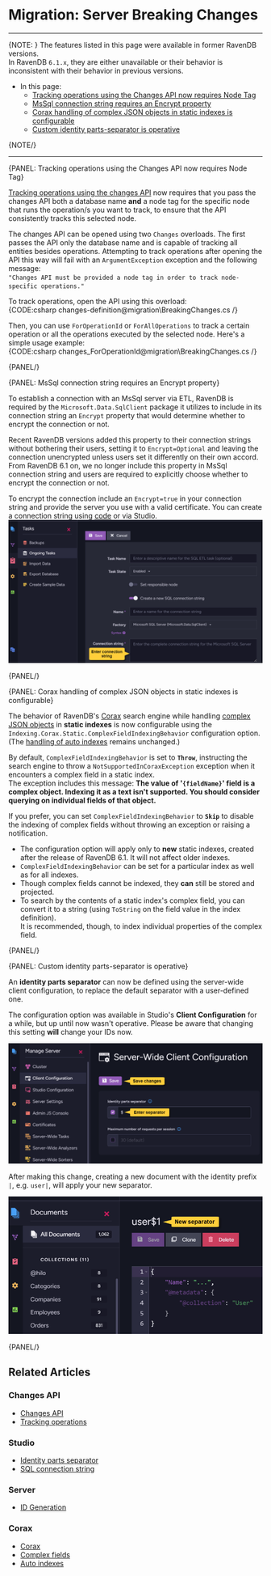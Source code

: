 # Migration: Server Breaking Changes
---

{NOTE: }
The features listed in this page were available in former RavenDB versions.  
In RavenDB `6.1.x`, they are either unavailable or their behavior is inconsistent 
with their behavior in previous versions.  

* In this page:  
   * [Tracking operations using the Changes API now requires Node Tag](../../migration/server/server-breaking-changes#tracking-operations-using-the-changes-api-now-requires-node-tag)  
   * [MsSql connection string requires an Encrypt property](../../migration/server/server-breaking-changes#mssql-connection-string-requires-an-encrypt-property)  
   * [Corax handling of complex JSON objects in static indexes is configurable](../../migration/server/server-breaking-changes#corax-handling-of-complex-json-objects-in-static-indexes-is-configurable)  
   * [Custom identity parts-separator is operative](../../migration/server/server-breaking-changes#custom-identity-parts-separator-is-operative)  

{NOTE/}

---

{PANEL: Tracking operations using the Changes API now requires Node Tag}

[Tracking operations using the changes API](../../client-api/changes/how-to-subscribe-to-operation-changes) 
now requires that you pass the changes API both a database name **and** a node tag for the specific node that 
runs the operation/s you want to track, to ensure that the API consistently tracks this selected node.  

The changes API can be opened using two `Changes` overloads. The first passes the API only the database name 
and is capable of tracking all entities besides operations. Attempting to track operations after opening the 
API this way will fail with an `ArgumentException` exception and the following message:  
`"Changes API must be provided a node tag in order to track node-specific operations."`

To track operations, open the API using this overload:  
{CODE:csharp changes-definition@migration\BreakingChanges.cs /}  

Then, you can use `ForOperationId` or `ForAllOperations` to track a certain operation or all 
the operations executed by the selected node. Here's a simple usage example:  
{CODE:csharp changes_ForOperationId@migration\BreakingChanges.cs /}  
 
{PANEL/}

{PANEL: MsSql connection string requires an Encrypt property}

To establish a connection with an MsSql server via ETL, RavenDB is required 
by the `Microsoft.Data.SqlClient` package it utilizes to include in its 
connection string an `Encrypt` property that would determine whether to 
encrypt the connection or not.  

Recent RavenDB versions added this property to their connection strings 
without bothering their users, setting it to `Encrypt=Optional` and leaving 
the connection unencrypted unless users set it differently on their own accord.  
From RavenDB 6.1 on, we no longer include this property in MsSql connection 
string and users are required to explicitly choose whether to encrypt the 
connection or not.  

To encrypt the connection include an `Encrypt=true` in your connection 
string and provide the server you use with a valid certificate. You can 
create a connection string using [code](../../client-api/operations/maintenance/connection-strings/add-connection-string#add-an-sql-connection-string) 
or via Studio.  
![SQL ETL task](images/breaking-changes_SQL-ETL-task.png "SQL ETL task")

{PANEL/}

{PANEL: Corax handling of complex JSON objects in static indexes is configurable}

The behavior of RavenDB's [Corax](../../indexes/search-engine/corax) search engine while 
handling [complex JSON objects](../../indexes/search-engine/corax#handling-of-complex-json-objects) 
in **static indexes** is now configurable using the `Indexing.Corax.Static.ComplexFieldIndexingBehavior` 
configuration option.  
(The [handling of auto indexes](../../indexes/search-engine/corax#if-corax-encounters-a-complex-property-while-indexing) 
remains unchanged.)  

By default, `ComplexFieldIndexingBehavior` is set to **`Throw`**, instructing the search 
engine to throw a `NotSupportedInCoraxException` exception when it encounters a complex 
field in a static index.  
The exception includes this message: **The value of '`{fieldName}`' field is a complex object. 
Indexing it as a text isn't supported. You should consider querying on individual fields of that object.**

If you prefer, you can set `ComplexFieldIndexingBehavior` to **`Skip`** to disable the 
indexing of complex fields without throwing an exception or raising a notification.  

* The configuration option will apply only to **new** static indexes, created after the release 
  of RavenDB 6.1. It will not affect older indexes.  
* `ComplexFieldIndexingBehavior` can be set for a particular index as well as for all indexes.  
* Though complex fields cannot be indexed, they **can** still be stored and projected.  
* To search by the contents of a static index's complex field, you can convert it 
  to a string (using `ToString` on the field value in the index definition).  
  It is recommended, though, to index individual properties of the complex field.  

{PANEL/}

{PANEL: Custom identity parts-separator is operative}

An **identity parts separator** can now be defined using the server-wide client configuration, 
to replace the default separator with a user-defined one.  

The configuration option was available in Studio's **Client Configuration** for a while, but 
up until now wasn't operative. Please be aware that changing this setting **will** change your 
IDs now.  

![Identity parts separator](images/breaking-changes_identity-parts-separator.png "Identity parts separator")

After making this change, creating a new document with the identity prefix `|`, e.g. `user|`, 
will apply your new separator.  

![New separator](images/breaking-changes_new-separator.png "New separator")

{PANEL/}

## Related Articles

### Changes API
- [Changes API](../../client-api/changes/what-is-changes-api)  
- [Tracking operations](../../client-api/changes/how-to-subscribe-to-operation-changes)  

### Studio
- [Identity parts separator](../../studio/server/client-configuration#set-the-client-configuration-(server-wide))  
- [SQL connection string](../../studio/database/tasks/import-data/import-from-sql#create-a-new-import-configuration)  

### Server
- [ID Generation](../../server/kb/document-identifier-generation#id-generation-by-server)

### Corax
- [Corax](../../indexes/search-engine/corax)  
- [Complex fields](../../indexes/search-engine/corax#handling-of-complex-json-objects)  
- [Auto indexes](../../indexes/search-engine/corax#if-corax-encounters-a-complex-property-while-indexing)  

